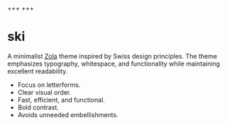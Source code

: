 +++
+++

# ski

A minimalist [Zola](https://www.getzola.org) theme inspired by Swiss design principles. The theme emphasizes typography, whitespace, and functionality while maintaining excellent readability.

- Focus on letterforms.
- Clear visual order.
- Fast, efficient, and functional.
- Bold contrast.
- Avoids unneeded embellishments.
